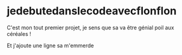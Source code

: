 # jedebutedanslecodeavecflonflon
C'est mon tout premier projet, je sens que sa va être génial poil aux céréales ! 

Et j'ajoute une ligne sa m'emmerde
